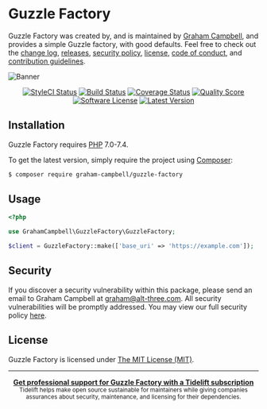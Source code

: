 Guzzle Factory
==============

Guzzle Factory was created by, and is maintained by [Graham Campbell](https://github.com/GrahamCampbell), and provides a simple Guzzle factory, with good defaults. Feel free to check out the [change log](CHANGELOG.md), [releases](https://github.com/GrahamCampbell/Guzzle-Factory/releases), [security policy](https://github.com/GrahamCampbell/Guzzle-Factory/security/policy), [license](LICENSE), [code of conduct](.github/CODE_OF_CONDUCT.md), and [contribution guidelines](.github/CONTRIBUTING.md).

![Banner](https://user-images.githubusercontent.com/2829600/71477092-0f3c7780-27e0-11ea-95cb-22c5ff39ab29.png)

<p align="center">
<a href="https://styleci.io/repos/88412277"><img src="https://styleci.io/repos/88412277/shield" alt="StyleCI Status"></img></a>
<a href="https://github.com/GrahamCampbell/Guzzle-Factory/actions?query=workflow%3ATests"><img src="https://img.shields.io/github/workflow/status/GrahamCampbell/Guzzle-Factory/Tests?style=flat-square" alt="Build Status"></img></a>
<a href="https://scrutinizer-ci.com/g/GrahamCampbell/Guzzle-Factory/code-structure"><img src="https://img.shields.io/scrutinizer/coverage/g/GrahamCampbell/Guzzle-Factory.svg?style=flat-square" alt="Coverage Status"></img></a>
<a href="https://scrutinizer-ci.com/g/GrahamCampbell/Guzzle-Factory"><img src="https://img.shields.io/scrutinizer/g/GrahamCampbell/Guzzle-Factory.svg?style=flat-square" alt="Quality Score"></img></a>
<a href="LICENSE"><img src="https://img.shields.io/badge/license-MIT-brightgreen.svg?style=flat-square" alt="Software License"></img></a>
<a href="https://github.com/GrahamCampbell/Guzzle-Factory/releases"><img src="https://img.shields.io/github/release/GrahamCampbell/Guzzle-Factory.svg?style=flat-square" alt="Latest Version"></img></a>
</p>


## Installation

Guzzle Factory requires [PHP](https://php.net) 7.0-7.4.

To get the latest version, simply require the project using [Composer](https://getcomposer.org):

```bash
$ composer require graham-campbell/guzzle-factory
```


## Usage

```php
<?php

use GrahamCampbell\GuzzleFactory\GuzzleFactory;

$client = GuzzleFactory::make(['base_uri' => 'https://example.com']);
```


## Security

If you discover a security vulnerability within this package, please send an email to Graham Campbell at graham@alt-three.com. All security vulnerabilities will be promptly addressed. You may view our full security policy [here](https://github.com/GrahamCampbell/Guzzle-Factory/security/policy).


## License

Guzzle Factory is licensed under [The MIT License (MIT)](LICENSE).


---

<div align="center">
	<b>
		<a href="https://tidelift.com/subscription/pkg/packagist-graham-campbell-guzzle-factory?utm_source=packagist-graham-campbell-guzzle-factory&utm_medium=referral&utm_campaign=readme">Get professional support for Guzzle Factory with a Tidelift subscription</a>
	</b>
	<br>
	<sub>
		Tidelift helps make open source sustainable for maintainers while giving companies<br>assurances about security, maintenance, and licensing for their dependencies.
	</sub>
</div>
